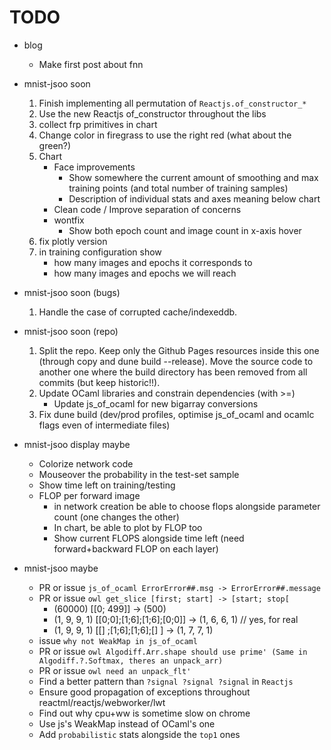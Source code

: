 # TODO
- blog
  - Make first post about fnn

- mnist-jsoo soon
  1. Finish implementing all permutation of `Reactjs.of_constructor_*`
  1. Use the new Reactjs of_constructor throughout the libs
  1. collect frp primitives in chart
  1. Change color in firegrass to use the right red (what about the green?)
  1. Chart
     - Face improvements
       - Show somewhere the current amount of smoothing and max training points (and total number of training samples)
       - Description of individual stats and axes meaning below chart
     - Clean code / Improve separation of concerns
     - wontfix
       - Show both epoch count and image count in x-axis hover
  1. fix plotly version
  1. in training configuration show
     - how many images and epochs it corresponds to
     - how many images and epochs we will reach


- mnist-jsoo soon (bugs)
   1. Handle the case of corrupted cache/indexeddb.


- mnist-jsoo soon (repo)
   1. Split the repo. Keep only the Github Pages resources inside this one (through copy and dune build --release). Move the source code to another one where the build directory has been removed from all commits (but keep historic!!).
   1. Update OCaml libraries and constrain dependencies (with >=)
      - Update js_of_ocaml for new bigarray conversions
   1. Fix dune build (dev/prod profiles, optimise js_of_ocaml and ocamlc flags even of intermediate files)


- mnist-jsoo display maybe
   - Colorize network code
   - Mouseover the probability in the test-set sample
   - Show time left on training/testing
   - FLOP per forward image
     - in network creation be able to choose flops alongside parameter count (one changes the other)
     - In chart, be able to plot by FLOP too
     - Show current FLOPS alongside time left (need forward+backward FLOP on each layer)


- mnist-jsoo maybe
   - PR or issue `js_of_ocaml ErrorError##.msg -> ErrorError##.message`
   - PR or issue `owl get_slice [first; start] -> [start; stop[`
      - (60000) [[0; 499]] -> (500)
      - (1, 9, 9, 1) [[0;0];[1;6];[1;6];[0;0]] -> (1, 6, 6, 1) // yes, for real
      - (1, 9, 9, 1) [[]   ;[1;6];[1;6];[]   ] -> (1, 7, 7, 1)
   - issue `why not WeakMap in js_of_ocaml`
   - PR or issue `owl Algodiff.Arr.shape should use prime' (Same in Algodiff.?.Softmax, theres an unpack_arr)`
   - PR or issue `owl need an unpack_flt'`
   - Find a better pattern than `?signal ?signal ?signal` in `Reactjs`
   - Ensure good propagation of exceptions throughout reactml/reactjs/webworker/lwt
   - Find out why cpu+ww is sometime slow on chrome
   - Use js's WeakMap instead of OCaml's one
   - Add `probabilistic` stats alongside the `top1` ones
